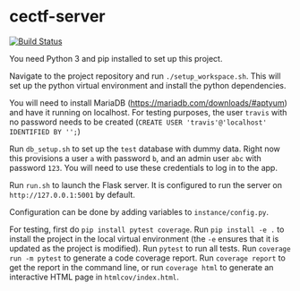 # cectf-server

[![Build Status](https://travis-ci.com/cectf/cectf-server.svg?branch=master)](https://travis-ci.com/cectf/cectf-server)

You need Python 3 and pip installed to set up this project.

Navigate to the project repository and run `./setup_workspace.sh`. This will set up the python virtual environment and install the python dependencies.

You will need to install MariaDB (https://mariadb.com/downloads/#aptyum) and have it running on localhost. For testing purposes, the user `travis` with no password needs to be created (`CREATE USER 'travis'@'localhost' IDENTIFIED BY '';`)

Run `db_setup.sh` to set up the `test` database with dummy data. Right now this provisions a user `a` with password `b`, and an admin user `abc` with password `123`. You will need to use these credentials to log in to the app.

Run `run.sh` to launch the Flask server. It is configured to run the server on `http://127.0.0.1:5001` by default.

Configuration can be done by adding variables to `instance/config.py`.

For testing, first do `pip install pytest coverage`. Run `pip install -e .` to install the project in the local virtual environment (the `-e` ensures that it is updated as the project is modified). Run `pytest` to run all tests. Run `coverage run -m pytest` to generate a code coverage report. Run `coverage report` to get the report in the command line, or run `coverage html` to generate an interactive HTML page in `htmlcov/index.html`.
